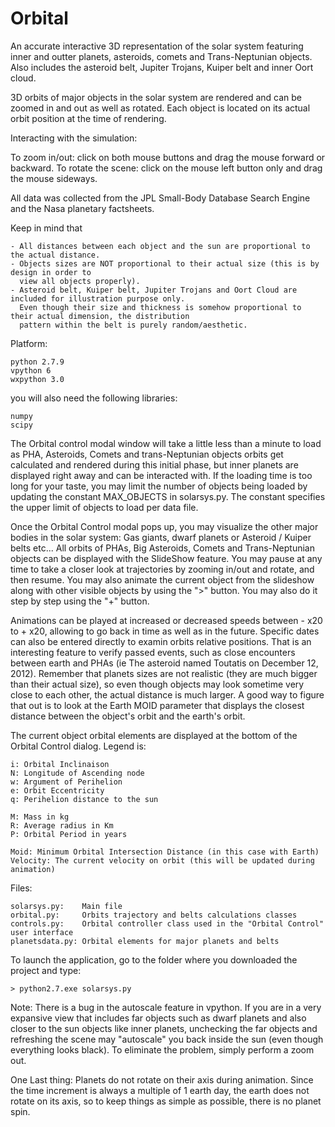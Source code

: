 # Orbital
An accurate interactive 3D representation of the solar system featuring inner and outter planets, asteroids, 
comets and Trans-Neptunian objects. Also includes the asteroid belt, Jupiter Trojans, Kuiper belt and inner 
Oort cloud.

3D orbits of major objects in the solar system are rendered and can be zoomed in and out as well as rotated. Each 
object is located on its actual orbit position at the time of rendering.

Interacting with the simulation:

To zoom in/out: click on both mouse buttons and drag the mouse forward or backward.
To rotate the scene: click on the mouse left button only and drag the mouse sideways.

All data was collected from the JPL Small-Body Database Search Engine and the Nasa planetary factsheets.

Keep in mind that

	- All distances between each object and the sun are proportional to the actual distance.
	- Objects sizes are NOT proportional to their actual size (this is by design in order to 
	  view all objects properly).
	- Asteroid belt, Kuiper belt, Jupiter Trojans and Oort Cloud are included for illustration purpose only. 
	  Even though their size and thickness is somehow proportional to their actual dimension, the distribution 
	  pattern within the belt is purely random/aesthetic.
	
Platform:

	python 2.7.9
	vpython 6
	wxpython 3.0

you will also need the following libraries:

	numpy
	scipy

The Orbital control modal window will take a little less than a minute to load as PHA, Asteroids, Comets and 
trans-Neptunian objects orbits get calculated and rendered during this initial phase, but inner planets are 
displayed right away and can be interacted with. If the loading time is too long for your taste, you may limit
the number of objects being loaded by updating the constant MAX_OBJECTS in solarsys.py. The constant specifies
the upper limit of objects to load per data file.

Once the Orbital Control modal pops up, you may visualize the other major bodies in the solar system: Gas giants, 
dwarf planets or Asteroid / Kuiper belts etc... All orbits of PHAs, Big Asteroids, Comets and Trans-Neptunian objects
can be displayed with the SlideShow feature. You may pause at any time to take a closer look at trajectories by 
zooming in/out and rotate, and then resume. You may also animate the current object from the slideshow along
with other visible objects by using the ">" button. You may also do it step by step using the "+" button. 

Animations can be played at increased or decreased speeds between - x20 to + x20, allowing to go back in time as well 
as in the future. Specific dates can also be entered directly to examin orbits relative positions. That is an interesting 
feature to verify passed events, such as close encounters between earth and PHAs (ie The asteroid named Toutatis on 
December 12, 2012). Remember that planets sizes are not realistic (they are much bigger than their actual size), so even 
though objects may look sometime very close to each other, the actual distance is much larger. A good way to figure
that out is to look at the Earth MOID parameter that displays the closest distance between the object's orbit and the earth's
orbit.

The current object orbital elements are displayed at the bottom of the Orbital Control dialog. 
Legend is:

	i: Orbital Inclinaison
	N: Longitude of Ascending node
	w: Argument of Perihelion
	e: Orbit Eccentricity
	q: Perihelion distance to the sun

	M: Mass in kg
	R: Average radius in Km
	P: Orbital Period in years

	Moid: Minimum Orbital Intersection Distance (in this case with Earth)
	Velocity: The current velocity on orbit (this will be updated during animation)

Files:

	solarsys.py: 	Main file
	orbital.py:  	Orbits trajectory and belts calculations classes
	controls.py:	Orbital controller class used in the "Orbital Control" user interface
	planetsdata.py:	Orbital elements for major planets and belts
	
To launch the application, go to the folder where you downloaded the project and type:

	> python2.7.exe solarsys.py
	

Note: There is a bug in the autoscale feature in vpython. If you are in a very expansive view that includes far objects such as dwarf planets and also closer to the sun objects like inner planets, unchecking the far objects and refreshing the scene may "autoscale" you back inside the sun (even though everything looks black). To eliminate the problem, simply perform a zoom out.

One Last thing: Planets do not rotate on their axis during animation. Since the time increment is always a multiple of 1 earth day, 
the earth does not rotate on its axis, so to keep things as simple as possible, there is no planet spin.

